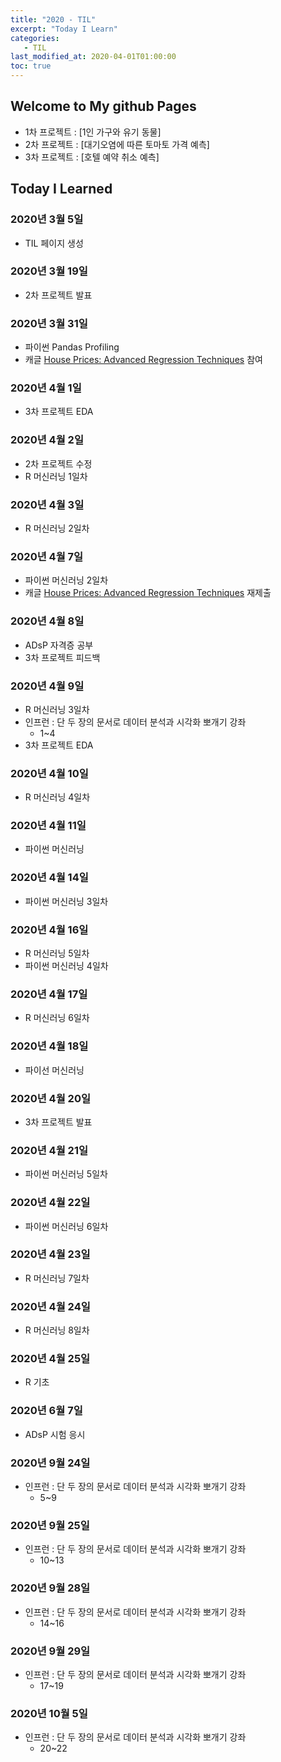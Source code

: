 ```yaml
---
title: "2020 - TIL"
excerpt: "Today I Learn"
categories: 
   - TIL
last_modified_at: 2020-04-01T01:00:00
toc: true
---
```


## Welcome to My github Pages

- 1차 프로젝트 : [1인 가구와 유기 동물]
- 2차 프로젝트 : [대기오염에 따른 토마토 가격 예측]
- 3차 프로젝트 : [호텔 예약 취소 예측]

## Today I Learned

### 2020년 3월 5일
- TIL 페이지 생성

### 2020년 3월 19일
- 2차 프로젝트 발표

### 2020년 3월 31일
- 파이썬 Pandas Profiling
- 캐글 [House Prices: Advanced Regression Techniques](https://www.kaggle.com/c/house-prices-advanced-regression-techniques/overview) 참여

### 2020년 4월 1일
- 3차 프로젝트 EDA

### 2020년 4월 2일
- 2차 프로젝트 수정
- R 머신러닝 1일차

### 2020년 4월 3일
- R 머신러닝 2일차

### 2020년 4월 7일
- 파이썬 머신러닝 2일차
- 캐글 [House Prices: Advanced Regression Techniques](https://www.kaggle.com/c/house-prices-advanced-regression-techniques/overview) 재제출

### 2020년 4월 8일
- ADsP 자격증 공부 
- 3차 프로젝트 피드백

### 2020년 4월 9일
- R 머신러닝 3일차
- 인프런 : 단 두 장의 문서로 데이터 분석과 시각화 뽀개기 강좌
    - 1~4
- 3차 프로젝트 EDA 

### 2020년 4월 10일
- R 머신러닝 4일차

### 2020년 4월 11일
- 파이썬 머신러닝

### 2020년 4월 14일
- 파이썬 머신러닝 3일차

### 2020년 4월 16일
- R 머신러닝 5일차
- 파이썬 머신러닝 4일차

### 2020년 4월 17일
- R 머신러닝 6일차

### 2020년 4월 18일
- 파이선 머신러닝

### 2020년 4월 20일
- 3차 프로젝트 발표

### 2020년 4월 21일
- 파이썬 머신러닝 5일차

### 2020년 4월 22일
- 파이썬 머신러닝 6일차

### 2020년 4월 23일
- R 머신러닝 7일차

### 2020년 4월 24일
- R 머신러닝 8일차

### 2020년 4월 25일
- R 기초

### 2020년 6월 7일
- ADsP 시험 응시

### 2020년 9월 24일
- 인프런 : 단 두 장의 문서로 데이터 분석과 시각화 뽀개기 강좌
    - 5~9

### 2020년 9월 25일
- 인프런 : 단 두 장의 문서로 데이터 분석과 시각화 뽀개기 강좌
    - 10~13

### 2020년 9월 28일
- 인프런 : 단 두 장의 문서로 데이터 분석과 시각화 뽀개기 강좌
    - 14~16

### 2020년 9월 29일
- 인프런 : 단 두 장의 문서로 데이터 분석과 시각화 뽀개기 강좌
    - 17~19

### 2020년 10월 5일
- 인프런 : 단 두 장의 문서로 데이터 분석과 시각화 뽀개기 강좌
    - 20~22

